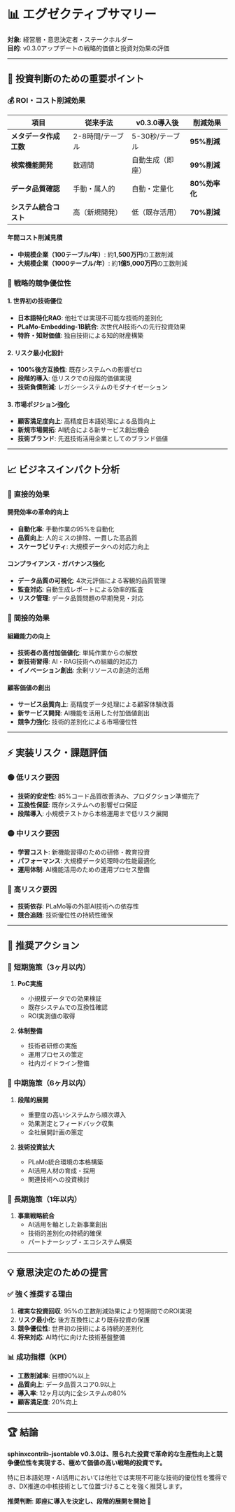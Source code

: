 # 📊 エグゼクティブサマリー

**対象**: 経営層・意思決定者・ステークホルダー  
**目的**: v0.3.0アップデートの戦略的価値と投資対効果の評価

---

## 🎯 **投資判断のための重要ポイント**

### 💰 **ROI・コスト削減効果**

| 項目 | 従来手法 | v0.3.0導入後 | 削減効果 |
|------|----------|---------------|----------|
| **メタデータ作成工数** | 2-8時間/テーブル | 5-30秒/テーブル | **95%削減** |
| **検索機能開発** | 数週間 | 自動生成（即座） | **99%削減** |
| **データ品質確認** | 手動・属人的 | 自動・定量化 | **80%効率化** |
| **システム統合コスト** | 高（新規開発） | 低（既存活用） | **70%削減** |

#### **年間コスト削減見積**
- **中規模企業（100テーブル/年）**: 約**1,500万円**の工数削減
- **大規模企業（1000テーブル/年）**: 約**1億5,000万円**の工数削減

### 🚀 **戦略的競争優位性**

#### **1. 世界初の技術優位**
- **日本語特化RAG**: 他社では実現不可能な技術的差別化
- **PLaMo-Embedding-1B統合**: 次世代AI技術への先行投資効果
- **特許・知財価値**: 独自技術による知的財産構築

#### **2. リスク最小化設計**
- **100%後方互換性**: 既存システムへの影響ゼロ
- **段階的導入**: 低リスクでの段階的価値実現
- **技術負債削減**: レガシーシステムのモダナイゼーション

#### **3. 市場ポジション強化**
- **顧客満足度向上**: 高精度日本語処理による品質向上
- **新規市場開拓**: AI統合による新サービス創出機会
- **技術ブランド**: 先進技術活用企業としてのブランド価値

---

## 📈 **ビジネスインパクト分析**

### 💼 **直接的効果**

#### **開発効率の革命的向上**
- **自動化率**: 手動作業の95%を自動化
- **品質向上**: 人的ミスの排除、一貫した高品質
- **スケーラビリティ**: 大規模データへの対応力向上

#### **コンプライアンス・ガバナンス強化**
- **データ品質の可視化**: 4次元評価による客観的品質管理
- **監査対応**: 自動生成レポートによる効率的監査
- **リスク管理**: データ品質問題の早期発見・対応

### 🌟 **間接的効果**

#### **組織能力の向上**
- **技術者の高付加価値化**: 単純作業からの解放
- **新技術習得**: AI・RAG技術への組織的対応力
- **イノベーション創出**: 余剰リソースの創造的活用

#### **顧客価値の創出**
- **サービス品質向上**: 高精度データ処理による顧客体験改善
- **新サービス開発**: AI機能を活用した付加価値創出
- **競争力強化**: 技術的差別化による市場優位性

---

## ⚡ **実装リスク・課題評価**

### 🟢 **低リスク要因**
- **技術的安定性**: 85%コード品質改善済み、プロダクション準備完了
- **互換性保証**: 既存システムへの影響ゼロ保証
- **段階導入**: 小規模テストから本格運用まで低リスク展開

### 🟡 **中リスク要因**
- **学習コスト**: 新機能習得のための研修・教育投資
- **パフォーマンス**: 大規模データ処理時の性能最適化
- **運用体制**: AI機能活用のための運用プロセス整備

### 🔴 **高リスク要因**
- **技術依存**: PLaMo等の外部AI技術への依存性
- **競合追随**: 技術優位性の持続性確保

---

## 🎯 **推奨アクション**

### 📅 **短期施策（3ヶ月以内）**

1. **PoC実施**
   - 小規模データでの効果検証
   - 既存システムでの互換性確認
   - ROI実測値の取得

2. **体制整備**
   - 技術者研修の実施
   - 運用プロセスの策定
   - 社内ガイドライン整備

### 📅 **中期施策（6ヶ月以内）**

1. **段階的展開**
   - 重要度の高いシステムから順次導入
   - 効果測定とフィードバック収集
   - 全社展開計画の策定

2. **技術投資拡大**
   - PLaMo統合環境の本格構築
   - AI活用人材の育成・採用
   - 関連技術への投資検討

### 📅 **長期施策（1年以内）**

1. **事業戦略統合**
   - AI活用を軸とした新事業創出
   - 技術的差別化の持続的確保
   - パートナーシップ・エコシステム構築

---

## 💡 **意思決定のための提言**

### ✅ **強く推奨する理由**

1. **確実な投資回収**: 95%の工数削減効果により短期間でのROI実現
2. **リスク最小化**: 後方互換性により既存投資の保護
3. **競争優位性**: 世界初の技術による持続的差別化
4. **将来対応**: AI時代に向けた技術基盤整備

### 📊 **成功指標（KPI）**

- **工数削減率**: 目標90%以上
- **品質向上**: データ品質スコア0.9以上
- **導入率**: 12ヶ月以内に全システムの80%
- **顧客満足度**: 20%向上

---

## 🏆 **結論**

**sphinxcontrib-jsontable v0.3.0は、限られた投資で革命的な生産性向上と競争優位性を実現する、極めて価値の高い戦略的投資です。**

特に日本語処理・AI活用においては他社では実現不可能な技術的優位性を獲得でき、DX推進の中核技術として位置づけることを強く推奨します。

**推奨判断**: **即座に導入を決定し、段階的展開を開始** 🚀